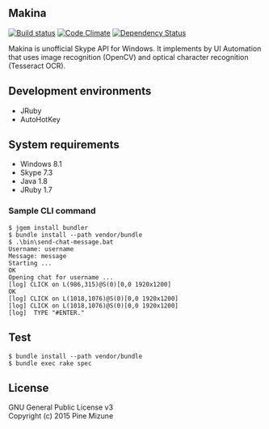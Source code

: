 Makina
------

[![Build status](https://ci.appveyor.com/api/projects/status/mp4041wuhjwjakbp/branch/master?svg=true)](https://ci.appveyor.com/project/pine613/makina/branch/master)
[![Code Climate](https://codeclimate.com/github/pine613/makina/badges/gpa.svg)](https://codeclimate.com/github/pine613/makina)
[![Dependency Status](https://gemnasium.com/pine613/makina.svg)](https://gemnasium.com/pine613/makina)

Makina is unofficial Skype API for Windows. It implements by UI Automation that uses image recognition (OpenCV) and optical character recognition (Tesseract OCR).


## Development environments

  - JRuby
  - AutoHotKey


## System requirements

  - Windows 8.1
  - Skype 7.3
  - Java 1.8
  - JRuby 1.7


### Sample CLI command

```
$ jgem install bundler
$ bundle install --path vendor/bundle
$ .\bin\send-chat-message.bat
Username: username
Message: message
Starting ...
OK
Opening chat for username ...
[log] CLICK on L(986,315)@S(0)[0,0 1920x1200]
OK
[log] CLICK on L(1018,1076)@S(0)[0,0 1920x1200]
[log] CLICK on L(1018,1076)@S(0)[0,0 1920x1200]
[log]  TYPE "#ENTER."
```

## Test

```
$ bundle install --path vendor/bundle
$ bundle exec rake spec
```

## License
GNU General Public License v3<br />
Copyright (c) 2015 Pine Mizune
